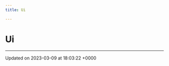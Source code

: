 ```yaml
---
title: Ui

---
```


# Ui








-------------------------------

Updated on 2023-03-09 at 18:03:22 +0000